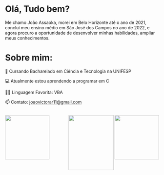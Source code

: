 # Olá, Tudo bem?
Me chamo João Assaoka, morei em Belo Horizonte até o ano de 2021, concluí meu ensino médio em São José dos Campos no ano de 2022, e agora procuro a oportunidade de desenvolver minhas habilidades, ampliar meus conhecimentos.


# Sobre mim:

🌱 Cursando Bacharelado em Ciência e Tecnologia na UNIFESP

💻 Atualmente estou aprendendo a programar em C

👨‍💻 Linguagem Favorita: VBA

📫 Contato: joaovictorar11@gmail.com

##


<div>
  <a href="https://github.com/Assaoka">
  <img height="145em"   align="center" src="https://github-readme-stats.vercel.app/api?username=Assaoka&show_icons=true&theme=react&include_all_commits=true&count_private=true"/>
  <img height="145em"  align="right" src="https://github-readme-stats.vercel.app/api/top-langs/?username=Assaoka&layout=compact&langs_count=7&theme=react" />
  <img align="right" width="148" height="180" src="https://media1.tenor.com/images/68e8337fb4eb7e40645d832c64762a8b/tenor.gif?itemid=19443613">
</div>
